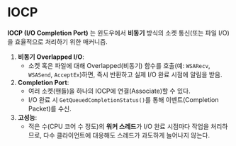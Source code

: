 # IOCP

**IOCP (I/O Completion Port)** 는 윈도우에서 **비동기** 방식의 소켓 통신(또는 파일 I/O)을 효율적으로 처리하기 위한 매커니즘.

1. **비동기 Overlapped I/O**:
   - 소켓 혹은 파일에 대해 Overlapped(비동기) 함수를 호출(예: `WSARecv`, `WSASend`, `AcceptEx`)하면, 즉시 반환하고 실제 I/O 완료 시점에 알림을 받음.
2. **Completion Port**:
   - 여러 소켓(핸들)을 하나의 IOCP에 연결(Associate)할 수 있다.
   - I/O 완료 시 `GetQueuedCompletionStatus()`를 통해 이벤트(Completion Packet)를 수신.
3. **고성능**:
   - 적은 수(CPU 코어 수 정도)의 **워커 스레드**가 I/O 완료 시점마다 작업을 처리하므로, 다수 클라이언트에 대응해도 스레드가 과도하게 늘어나지 않는다.
